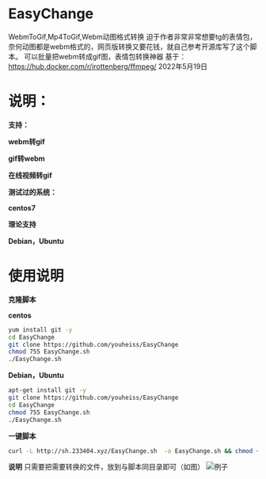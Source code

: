 # EasyChange
WebmToGif,Mp4ToGif,Webm动图格式转换
迫于作者非常非常想要tg的表情包，奈何动图都是webm格式的，网页版转换又要花钱，就自己参考开源库写了这个脚本。
可以批量把webm转成gif图，表情包转换神器
基于：https://hub.docker.com/r/jrottenberg/ffmpeg/
2022年5月19日

# 说明：

**支持：**

**webm转gif**

**gif转webm**

**在线视频转gif**

**测试过的系统：**

**centos7**

**理论支持**

**Debian，Ubuntu**

# 使用说明

**克隆脚本**

**centos**

```bash
yum install git -y
cd EasyChange
git clone https://github.com/youheiss/EasyChange
chmod 755 EasyChange.sh
./EasyChange.sh
```
**Debian，Ubuntu**

```bash
apt-get install git -y
git clone https://github.com/youheiss/EasyChange
cd EasyChange
chmod 755 EasyChange.sh
./EasyChange.sh
```

**一键脚本**
```bash
curl -L http://sh.233404.xyz/EasyChange.sh  -o EasyChange.sh && chmod +755 EasyChange.sh && sudo ./EasyChange.sh
```
**说明**
只需要把需要转换的文件，放到与脚本同目录即可（如图）
![例子](https://user-images.githubusercontent.com/56901101/169345484-04bb6de7-b100-4b21-a441-b68724825ba0.png)



